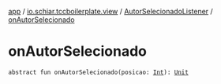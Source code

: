 [app](../../index.md) / [io.schiar.tccboilerplate.view](../index.md) / [AutorSelecionadoListener](index.md) / [onAutorSelecionado](./on-autor-selecionado.md)

# onAutorSelecionado

`abstract fun onAutorSelecionado(posicao: `[`Int`](https://kotlinlang.org/api/latest/jvm/stdlib/kotlin/-int/index.html)`): `[`Unit`](https://kotlinlang.org/api/latest/jvm/stdlib/kotlin/-unit/index.html)